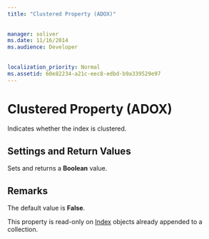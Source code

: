 ```yaml
---
title: "Clustered Property (ADOX)"
  
  
manager: soliver
ms.date: 11/16/2014
ms.audience: Developer
 
  
localization_priority: Normal
ms.assetid: 60e82234-a21c-eec8-edbd-b9a339529e97
---
```


# Clustered Property (ADOX)

Indicates whether the index is clustered.
  
## Settings and Return Values

Sets and returns a **Boolean** value. 
  
## Remarks

The default value is **False**. 
  
This property is read-only on [Index](index-object-adox.md) objects already appended to a collection. 
  

